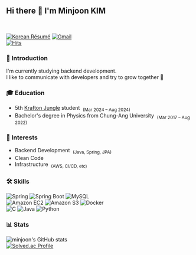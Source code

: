 
## Hi there 👋 I'm Minjoon KIM

<br/>

[![Korean Résumé](https://img.shields.io/badge/Korean%20Résumé-FF6900?style=flat-round&logo=Read-the-Docs&logoColor=white&link=https://bit.ly/resume_minjoon)](https://bit.ly/resume_minjoon)
[![Gmail](https://img.shields.io/badge/Gmail-d14836?style=flat-round&logo=Gmail&logoColor=white&link=mailto:4kmj54321@gmail.com)](mailto:4kmj54321@gmail.com)
<br/>
[![Hits](https://hits.seeyoufarm.com/api/count/incr/badge.svg?url=https%3A%2F%2Fgithub.com%2Fminjoon-98&count_bg=%2379C83D&title_bg=%23555555&icon=github.svg&icon_color=%23E7E7E7&title=hits&edge_flat=false)](https://hits.seeyoufarm.com)
  

</div>

### 💁 Introduction

I'm currently studying backend development.<br>
I like to communicate with developers and try to grow together 🌱

### 🎓 Education
- 5th [Krafton Jungle](https://jungle.krafton.com/) student &nbsp;<sub>(Mar 2024 – Aug 2024)</sub>
- Bachelor's degree in Physics from Chung-Ang University &nbsp;<sub>(Mar 2017 – Aug 2022)</sub>

### 👀 Interests
- Backend Development &nbsp;<sub>(Java, Spring, JPA)</sub>
- Clean Code
- Infrastructure &nbsp;<sub>(AWS, CI/CD, etc)</sub>

### 🛠️ Skills

![Spring](https://img.shields.io/badge/Spring-6DB33F.svg?&?style=flat&logo=Spring&logoColor=FFFFFF)
![Spring Boot](https://img.shields.io/badge/Spring%20Boot-6DB33F.svg?&style=flat&logo=SpringBoot&logoColor=FFFFFF)
![MySQL](https://img.shields.io/badge/MySQL-4479A1.svg?&style=flat&logo=MySQL&logoColor=fff)
<br/>
![Amazon EC2](https://img.shields.io/badge/Amazon%20EC2-FF9900?style=flat&logo=AmazonEC2&logoColor=FFFFFF)
![Amazon S3](https://img.shields.io/badge/Amazon%20S3-569A31?style=flat&logo=AmazonS3&logoColor=FFFFFF)
![Docker](https://img.shields.io/badge/Docker-2496ED?style=flat&logo=Docker&logoColor=FFFFFF)
<br/>
![C](https://img.shields.io/badge/C-A8B9CC.svg?&style=flat&logo=C&logoColor=FFFFFF)
![Java](https://img.shields.io/badge/Java-ED8B00.svg?style=flat&logo=openjdk&logoColor=white)
![Python](https://img.shields.io/badge/Python-3776AB.svg?&style=flat&logo=Python&logoColor=FFFFFF)
<br/>

 ### 📊 Stats
 
<!-- ![minjoon's GitHub stats](https://github-readme-stats.vercel.app/api?username=minjoon-98&theme=dark&rank_icon=github&hide=issues&count_private=true&show_icons=true) -->
<!-- ![Top Langs](https://github-readme-stats.vercel.app/api/top-langs/?username=minjoon-98\&layout=compact&hide=C%2B%2B,Perl,Makefile,Raku,Shell) -->
![minjoon's GitHub stats](https://github-readme-stats-sigma-five.vercel.app/api?username=minjoon-98&show_icons=true&theme=dark&rank_icon=github&hide=issues&count_private=true)
<br/>
[![Solved.ac Profile](http://mazassumnida.wtf/api/v2/generate_badge?boj=4kmj54321)](https://solved.ac/4kmj54321/)

<!--
<a href="https://github.com/devxb/gitanimals">
  <img
    src="https://render.gitanimals.org/farms/minjoon-98"
    width="600"
    height="300"
  />
</a>
-->
<!--
**minjoon-98/minjoon-98** is a ✨ _special_ ✨ repository because its `README.md` (this file) appears on your GitHub profile.

Here are some ideas to get you started:

- 🔭 I’m currently working on ...
- 🌱 I’m currently learning ...
- 👯 I’m looking to collaborate on ...
- 🤔 I’m looking for help with ...
- 💬 Ask me about ...
- 📫 How to reach me: ...
- 😄 Pronouns: ...
- ⚡ Fun fact: ...
-->
